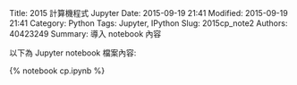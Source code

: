 Title: 2015 計算機程式 Jupyter
Date: 2015-09-19 21:41
Modified: 2015-09-19 21:41
Category: Python
Tags: Jupyter, IPython
Slug: 2015cp_note2
Authors: 40423249
Summary: 導入 notebook 內容

以下為 Jupyter notebook 檔案內容:

{% notebook cp.ipynb %}



